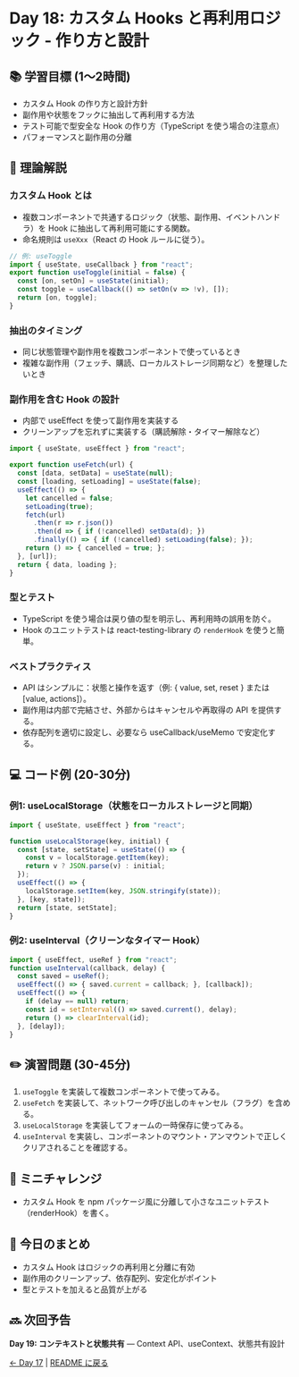 # Day 18: カスタム Hooks と再利用ロジック - 作り方と設計

## 📚 学習目標 (1〜2時間)

- カスタム Hook の作り方と設計方針
- 副作用や状態をフックに抽出して再利用する方法
- テスト可能で型安全な Hook の作り方（TypeScript を使う場合の注意点）
- パフォーマンスと副作用の分離

## 📖 理論解説

### カスタム Hook とは
- 複数コンポーネントで共通するロジック（状態、副作用、イベントハンドラ）を Hook に抽出して再利用可能にする関数。
- 命名規則は `useXxx`（React の Hook ルールに従う）。

```javascript
// 例: useToggle
import { useState, useCallback } from "react";
export function useToggle(initial = false) {
  const [on, setOn] = useState(initial);
  const toggle = useCallback(() => setOn(v => !v), []);
  return [on, toggle];
}
```

### 抽出のタイミング
- 同じ状態管理や副作用を複数コンポーネントで使っているとき
- 複雑な副作用（フェッチ、購読、ローカルストレージ同期など）を整理したいとき

### 副作用を含む Hook の設計
- 内部で useEffect を使って副作用を実装する
- クリーンアップを忘れずに実装する（購読解除・タイマー解除など）

```javascript
import { useState, useEffect } from "react";

export function useFetch(url) {
  const [data, setData] = useState(null);
  const [loading, setLoading] = useState(false);
  useEffect(() => {
    let cancelled = false;
    setLoading(true);
    fetch(url)
      .then(r => r.json())
      .then(d => { if (!cancelled) setData(d); })
      .finally(() => { if (!cancelled) setLoading(false); });
    return () => { cancelled = true; };
  }, [url]);
  return { data, loading };
}
```

### 型とテスト
- TypeScript を使う場合は戻り値の型を明示し、再利用時の誤用を防ぐ。
- Hook のユニットテストは react-testing-library の `renderHook` を使うと簡単。

### ベストプラクティス
- API はシンプルに：状態と操作を返す（例: { value, set, reset } または [value, actions]）。
- 副作用は内部で完結させ、外部からはキャンセルや再取得の API を提供する。
- 依存配列を適切に設定し、必要なら useCallback/useMemo で安定化する。

## 💻 コード例 (20-30分)

### 例1: useLocalStorage（状態をローカルストレージと同期）
```javascript
import { useState, useEffect } from "react";

function useLocalStorage(key, initial) {
  const [state, setState] = useState(() => {
    const v = localStorage.getItem(key);
    return v ? JSON.parse(v) : initial;
  });
  useEffect(() => {
    localStorage.setItem(key, JSON.stringify(state));
  }, [key, state]);
  return [state, setState];
}
```

### 例2: useInterval（クリーンなタイマー Hook）
```javascript
import { useEffect, useRef } from "react";
function useInterval(callback, delay) {
  const saved = useRef();
  useEffect(() => { saved.current = callback; }, [callback]);
  useEffect(() => {
    if (delay == null) return;
    const id = setInterval(() => saved.current(), delay);
    return () => clearInterval(id);
  }, [delay]);
}
```

## ✏️ 演習問題 (30-45分)

1. `useToggle` を実装して複数コンポーネントで使ってみる。  
2. `useFetch` を実装して、ネットワーク呼び出しのキャンセル（フラグ）を含める。  
3. `useLocalStorage` を実装してフォームの一時保存に使ってみる。  
4. `useInterval` を実装し、コンポーネントのマウント・アンマウントで正しくクリアされることを確認する。

## 🎯 ミニチャレンジ

- カスタム Hook を npm パッケージ風に分離して小さなユニットテスト（renderHook）を書く。

## 📝 今日のまとめ

- カスタム Hook はロジックの再利用と分離に有効  
- 副作用のクリーンアップ、依存配列、安定化がポイント  
- 型とテストを加えると品質が上がる

## 🔜 次回予告

**Day 19: コンテキストと状態共有** — Context API、useContext、状態共有設計

[← Day 17](day17.md) | [README に戻る](../README.md)
